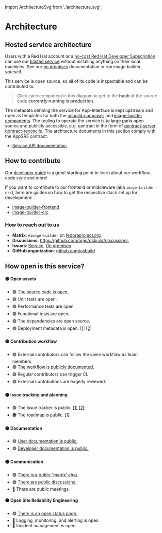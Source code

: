 import ArchitectureSvg from './architecture.svg';

# Architecture

## Hosted service architecture

Users with a Red Hat account or a [no-cost Red Hat Developer Subscription](https://developers.redhat.com/articles/faqs-no-cost-red-hat-enterprise-linux) can use our [hosted service](https://console.redhat.com/insights/image-builder) without installing anything on their local machines.
See our [on premises](/docs/on-premises/overview) documentation to run image builder yourself.

This service is open source, so all of its code is inspectable and can be contributed to.
<ArchitectureSvg />


> Click each component in this diagram to get to the **hash** of the source code **currently running in production**.

The metadata defining the service for App-Interface is kept upstream and open as templates for both the [osbuild-composer](https://github.com/osbuild/osbuild-composer/blob/main/templates/composer.yml) and [image-builder components](https://github.com/osbuild/image-builder/blob/main/templates/image-builder.yml).
The tooling to operate the service is to large parts open source and publicly accessible, e.g. qontract in the form of [qontract-server](https://github.com/app-sre/qontract-server), [qontract-reconcile](https://github.com/app-sre/qontract-reconcile).
The architecture documents in this section comply with the AppSRE contract.

* [Service API documentation](https://developers.redhat.com/api-catalog/api/image-builder)

## How to contribute

Our [developer guide](../../developer-guide/00-index.md) is a great starting point to learn about our workflow, code style and more!

If you want to contribute to our frontend or middleware (aka `image-builder-crc`), here are guides on how to get the respective stack set up for development:
 * [image-builder-frontend](https://github.com/RedHatInsights/image-builder-frontend#frontend-development)
 * [image-builder-crc](https://github.com/RedHatInsights/image-builder-frontend/blob/main/devel/README.md)

### How to reach out to us

* **Matrix**: `#image-builder` on [fedoraproject.org](https://matrix.to/#/#image-builder:fedoraproject.org)
* **Discussions**: https://github.com/orgs/osbuild/discussions
* **Issues**: [Service](https://issues.redhat.com/issues/?jql=project%20%3D%20HMS%20and%20component%20in%20(%22Image%20Builder%22)), [On premises](https://issues.redhat.com/issues/?jql=project%20%3D%20COMPOSER)
* **GitHub organization**: [github.com/osbuild](https://github.com/osbuild)

## How open is this service?

#### 🟢 Open assets
* 🟢 [The source code is open.](https://github.com/osbuild)
* 🟢 Unit tests are open.
* 🟢 Performance tests are open.
* 🟢 Functional tests are open.
* 🟢 The dependencies are open source.
* 🟢 Deployment metadata is open. [[1]](https://github.com/osbuild/osbuild-composer/blob/main/templates/composer.yml) [[2]](https://github.com/osbuild/image-builder-crc/blob/main/templates/image-builder.yml)
#### 🟢 Contribution workflow
* 🟢 External contributors can follow the same workflow as team members.
* 🟢 [The workflow is publicly documented.](../../developer-guide/01-general/workflow.md)
* 🟢 Regular contributors can trigger CI.
* 🟢 External contributions are eagerly reviewed.
#### 🟠 Issue tracking and planning
* 🟢 The issue tracker is public. [[1]](https://github.com/osbuild) [[2]](https://issues.redhat.com/issues/?jql=project%20%3D%20COMPOSER%20or%20(project%20%3D%20HMS%20AND%20component%20in%20(%22Image%20Builder%22)))
* 🟠 The roadmap is public. [[1]](https://github.com/orgs/osbuild/projects)
#### 🟢 Documentation
* 🟢 [User documentation is public.](../../user-guide/00-introduction.md)
* 🟢 [Developer documentation is public.](../../developer-guide/00-index.md)
#### 🟠 Communication
* 🟢 [There is a public 'matrix' chat.](https://matrix.to/#/#image-builder:fedoraproject.org)
* 🟢 [There are public discussions.](https://github.com/orgs/osbuild/discussions)
* 🔴 There are public meetings.
#### 🟠 Open Site Reliability Engineering
* 🟢 [There is an open status page.](https://status.redhat.com)
* 🔴 Logging, monitoring, and alerting is open.
* 🔴 Incident management is open.
